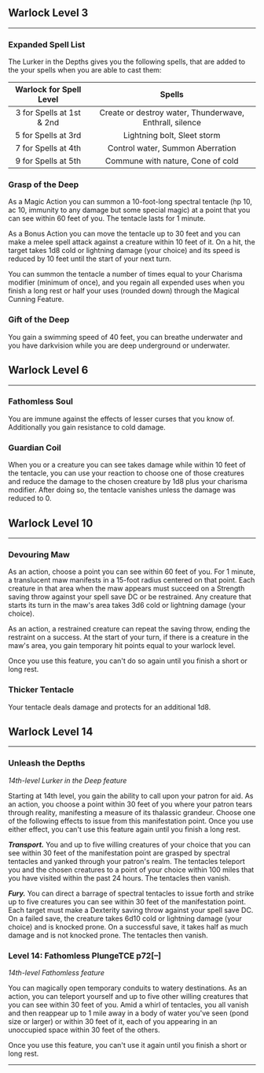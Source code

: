 ## Warlock Level 3
---
### Expanded Spell List

The Lurker in the Depths gives you the following spells, that are added to the your spells when you are able to cast them:

|  Warlock for Spell Level  |                         Spells                          |
| :-----------------------: | :-----------------------------------------------------: |
| 3 for Spells at 1st & 2nd | Create or destroy water, Thunderwave, Enthrall, silence |
|    5 for Spells at 3rd    |               Lightning bolt, Sleet storm               |
|    7 for Spells at 4th    |            Control water, Summon Aberration             |
|    9 for Spells at 5th    |            Commune with nature, Cone of cold            |
### Grasp of the Deep

As a Magic Action you can summon a 10-foot-long spectral tentacle (hp 10, ac 10, immunity to any damage but some special magic) at a point that you can see within 60 feet of you. The tentacle lasts for 1 minute.

As a Bonus Action you can move the tentacle up to 30 feet and you can make a melee spell attack against a creature within 10 feet of it. On a hit, the target takes 1d8 cold or lightning damage (your choice) and its speed is reduced by 10 feet until the start of your next turn.

You can summon the tentacle a number of times equal to your Charisma modifier (minimum of once), and you regain all expended uses when you finish a long rest or half your uses (rounded down) through the Magical Cunning Feature.
### Gift of the Deep

You gain a swimming speed of 40 feet, you can breathe underwater and you have darkvision while you are deep underground or underwater.

## Warlock Level 6
---
### Fathomless Soul

You are immune against the effects of lesser curses that you know of. Additionally you gain resistance to cold damage. 
### Guardian Coil

When you or a creature you can see takes damage while within 10 feet of the tentacle, you can use your reaction to choose one of those creatures and reduce the damage to the chosen creature by 1d8 plus your charisma modifier. After doing so, the tentacle vanishes unless the damage was reduced to 0.

## Warlock Level 10
---
### Devouring Maw

As an action, choose a point you can see within 60 feet of you. For 1 minute, a translucent maw manifests in a 15-foot radius centered on that point. Each creature in that area when the maw appears must succeed on a Strength saving throw against your spell save DC or be restrained. Any creature that starts its turn in the maw's area takes 3d6 cold or lightning damage (your choice). 

As an action, a restrained creature can repeat the saving throw, ending the restraint on a success. At the start of your turn, if there is a creature in the maw's area, you gain temporary hit points equal to your warlock level.

Once you use this feature, you can't do so again until you finish a short or long rest.
### Thicker Tentacle

Your tentacle deals damage and protects for an additional 1d8.

## Warlock Level 14
---
### Unleash the Depths

_14th-level Lurker in the Deep feature_

Starting at 14th level, you gain the ability to call upon your patron for aid. As an action, you choose a point within 30 feet of you where your patron tears through reality, manifesting a measure of its thalassic grandeur. Choose one of the following effects to issue from this manifestation point. Once you use either effect, you can't use this feature again until you finish a long rest.

**_Transport._** You and up to five willing creatures of your choice that you can see within 30 feet of the manifestation point are grasped by spectral tentacles and yanked through your patron's realm. The tentacles teleport you and the chosen creatures to a point of your choice within 100 miles that you have visited within the past 24 hours. The tentacles then vanish.

**_Fury._** You can direct a barrage of spectral tentacles to issue forth and strike up to five creatures you can see within 30 feet of the manifestation point. Each target must make a Dexterity saving throw against your spell save DC. On a failed save, the creature takes 6d10 cold or lightning damage (your choice) and is knocked prone. On a successful save, it takes half as much damage and is not knocked prone. The tentacles then vanish.
### Level 14: Fathomless PlungeTCE p72[–]

_14th-level Fathomless feature_

You can magically open temporary conduits to watery destinations. As an action, you can teleport yourself and up to five other willing creatures that you can see within 30 feet of you. Amid a whirl of tentacles, you all vanish and then reappear up to 1 mile away in a body of water you've seen (pond size or larger) or within 30 feet of it, each of you appearing in an unoccupied space within 30 feet of the others.

Once you use this feature, you can't use it again until you finish a short or long rest.

---